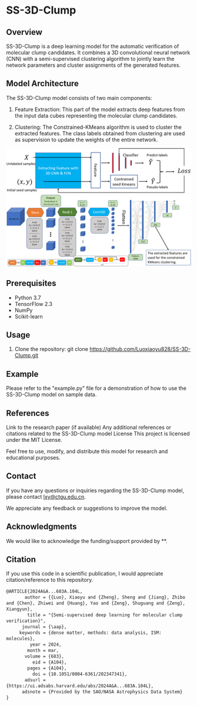 # SS-3D-Clump

## Overview
SS-3D-Clump is a deep learning model for the automatic verification of molecular clump candidates. It combines a 3D convolutional neural network (CNN) with a semi-supervised clustering algorithm to jointly learn the network parameters and cluster assignments of the generated features.

## Model Architecture
The SS-3D-Clump model consists of two main components:

1. Feature Extraction: This part of the model extracts deep features from the input data cubes representing the molecular clump candidates.

2. Clustering: The Constrained-KMeans algorithm is used to cluster the extracted features. The class labels obtained from clustering are used as supervision to update the weights of the entire network.

![](images/model_structure.png)
![](images/3dcnn_structure.png)

## Prerequisites
- Python 3.7
- TensorFlow 2.3
- NumPy
- Scikit-learn

## Usage
1. Clone the repository:
git clone https://github.com/Luoxiaoyu828/SS-3D-Clump.git

## Example
Please refer to the "example.py" file for a demonstration of how to use the SS-3D-Clump model on sample data.

## References
Link to the research paper (if available)
Any additional references or citations related to the SS-3D-Clump model
License
This project is licensed under the MIT License.

Feel free to use, modify, and distribute this model for research and educational purposes.

## Contact
If you have any questions or inquiries regarding the SS-3D-Clump model, please contact lxy@ctgu.edu.cn.

We appreciate any feedback or suggestions to improve the model.

## Acknowledgments
We would like to acknowledge the funding/support provided by **.

## Citation
If you use this code in a scientific publication, I would appreciate citation/reference to this repository. 

```
@ARTICLE{2024A&A...683A.104L,
       author = {{Luo}, Xiaoyu and {Zheng}, Sheng and {Jiang}, Zhibo and {Chen}, Zhiwei and {Huang}, Yao and {Zeng}, Shuguang and {Zeng}, Xiangyun},
        title = "{Semi-supervised deep learning for molecular clump verification}",
      journal = {\aap},
     keywords = {dense matter, methods: data analysis, ISM: molecules},
         year = 2024,
        month = mar,
       volume = {683},
          eid = {A104},
        pages = {A104},
          doi = {10.1051/0004-6361/202347341},
       adsurl = {https://ui.adsabs.harvard.edu/abs/2024A&A...683A.104L},
      adsnote = {Provided by the SAO/NASA Astrophysics Data System}
}
```








